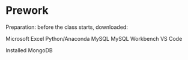 # Prework
Preparation: before the class starts, downloaded:

Microsoft Excel
Python/Anaconda
MySQL
MySQL Workbench
VS Code

Installed
MongoDB
